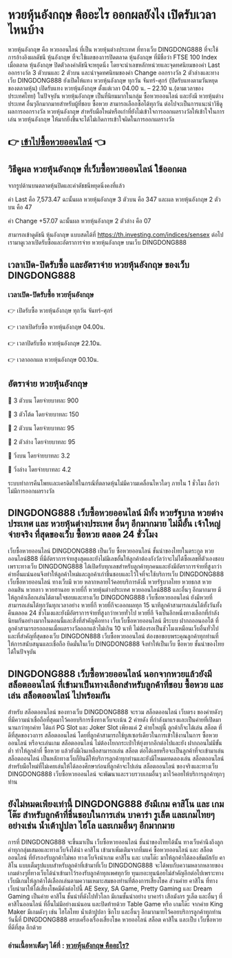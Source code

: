 # หวยหุ้นอังกฤษ คืออะไร ออกผลยังไง เปิดรับเวลาไหนบ้าง
หวยหุ้นอังกฤษ คือ หวยออนไลน์ ที่เป็น หวยหุ้นต่างประเทศ ที่ทางเว็บ DINGDONG888 ที่จะใช้การอ้างอิงผลดัชนี หุ้นอังกฤษ ที่จะใช้ผลของการปิดตลาด หุ้นอังกฤษ ที่มีชื่อว่า FTSE 100 Index เมื่อตลาด หุ้นอังกฤษ ปิดตัวลงค่าดัชนีจะหยุดนิ่ง โดยจะนำเลขหลักหน่วยและจุดทศนิยมของค่า Last ออกรางวัล 3 ตัวบนและ 2 ตัวบน และนำจุดทศนิยมของค่า Change ออกรางวัล 2 ตัวล่างและทางเว็บ DINGDONG888 ยังเปิดให้แทง หวยหุ้นอังกฤษ ทุกวัน จันทร์-ศุกร์ (ปิดรับแทงตามวันหยุดของตลาดหุ้น) เปิดรับแทง หวยหุ้นอังกฤษ ตั้งแต่เวลา 04.00 น. – 22.10 น.(ตามเวลาของประเทศไทย) ในปัจจุบัน หวยหุ้นอังกฤษ เป็นที่นิยมมากในกลุ่ม ซื้อหวยออนไลน์ และยังมี หวยหุ้นต่างประเทศ อื่นๆอีกมากมายสำหรับผู้ที่ชอบ ซื้อหวย สามารถเลือกซื้อได้ทุกวัน ต่อไปจะเป็นการแนะนำวิธีดูผลการออกรางวัล หวยหุ้นอังกฤษ สำหรับมือใหม่หรือเก่าที่ยังไม่เข้าใจการออกผลรางวัลให้เข้าใจในการเล่น หวยหุ้นอังกฤษ ให้มากยิ่งขึ้นจะได้ไม่เกิดการเข้าใจผิดในการออกผลรางวัล

## 👉 [เข้าไปซื้อหวยออนไลน์](https://bit.ly/3ryTLaH) 👈

## วิธีดูผล หวยหุ้นอังกฤษ ที่เว็บซื้อหวยออนไลน์ ใช้ออกผล
จากรูปด้านบนตลาดหุ้นปิดและค่าดัชชนีหยุดนิ่งคงที่แล้ว

ค่า Last คือ 7,573.47 ฉะนั้นผล หวยหุ้นอังกฤษ 3 ตัวบน คือ 347 และผล หวยหุ้นอังกฤษ 2 ตัวบน คือ 47

ค่า Change +57.07 ฉะนั้นผล หวยหุ้นอังกฤษ 2 ตัวล่าง คือ 07

สามารถเข้าดูดัชนี หุ้นอังกฤษ แบบสดได้ที่ https://th.investing.com/indices/sensex ต่อไปเรามาดูเวลาเปิดรับซื้อและอัตราการจ่าย หวยหุ้นอังกฤษ บนเว็บ DINGDONG888

## เวลาเปิด-ปิดรับซื้อ และอัตราจ่าย หวยหุ้นอังกฤษ ของเว็บ DINGDONG888

### เวลาเปิด-ปิดรับซื้อ หวยหุ้นอังกฤษ

👉 เปิดรับซื้อ หวยหุ้นอังกฤษ ทุกวัน จันทร์-ศุกร์

👉 เวลาเปิดรับซื้อ หวยหุ้นอังกฤษ 04.00น.

👉 เวลาปิดรับซื้อ หวยหุ้นอังกฤษ 22.10น.

👉 เวลาออกผล หวยหุ้นอังกฤษ 00.10น.

## อัตราจ่าย หวยหุ้นอังกฤษ

💸 3 ตัวบน โดยจ่ายบาทละ 900

💸 3 ตัวโต้ด โดยจ่ายบาทละ 150

💸 2 ตัวบน โดยจ่ายบาทละ 95

💸 2 ตัวล่าง โดยจ่ายบาทละ 95

💸 วิ่งบน โดยจ่ายบาทละ 3.2

💸 วิ่งล่าง โดยจ่ายบาทละ 4.2

ระบบทำการคืนโพยเเละเครดิตให้ในกรณีที่ตลาดหุ้นไม่มีความเคลื่อนไหวใดๆ ภายใน 1 ชั่วโมง ถือว่าไม่มีการออกผลรางวัล

## DINGDONG888 เว็บซื้อหวยออนไลน์ มีทั้ง หวยรัฐบาล หวยต่างประเทศ และ หวยหุ้นต่างประเทศ อื่นๆ อีกมากมาย ไม่มีอั้น เจ้าใหญ่จ่ายจริง ที่สุดของเว็บ ซื้อหวย ตลอด 24 ชั่วโมง
เว็บซื้อหวยออนไลน์ DINGDONG888 เป็นเว็บ ซื้อหวยออนไลน์ ชั้นนำของไทยในตระกูล หวยออนไลน์888 ที่มีอัตราการจ่ายสูงสุดและยังไม่มีเลขอั้นให้ลูกค้าต้องกังวัลว่าจะไม่ได้ซื้อเลขที่ตัวเองชอบ เพราะทางเว็บ DINGDONG888 ได้เปิดรับทุกเลขสำหรับลูกค้าทุกคนและยังมีอัตราการจ่ายที่สูงกว่าค่ายอื่นแน่นอนจึงทำให้ลูกค้าใหม่และลูกค้าเก่าชื่นชอบและไว้ใจที่จะใช้บริการเว็บ DINGDONG888 เว็บซื้อหวยออนไลน์ ทางเว็บมี หวย หลากหลายไว้คอยบริการดังนี้ หวยรัฐบาลไทย หวยธกส หวยออมสิน หวยลาว หวยฮานอย หวยยี่กี่ หวยหุ้นต่างประเทศ หวยออนไลน์888 และอื่นๆ อีกมากมาย มีให้ลูกค้าเลือกเล่นได้ตามใจชอบและทางเว็บ DINGDONG888 เว็บซื้อหวยออนไลน์ ยังมีหวยที่สามารถเล่นได้ทุกวันทุกเวลาอย่าง หวยยี่กี หวยยี่กีจะออกผลทุก 15 นาทีลูกค้าสามารถเล่นได้ทั้งวันทั้งคืนตลอด 24 ชั่วโมงและยังมีอัตราการจ่ายที่สูงกว่าหวยทั่วไป หวยยี่กี จึงเป็นอีกหนึ่งทางเลือกที่กำลังนิยมกันอย่างมากในตอนนี้และสิ่งที่สำคัญคือทาง เว็บเว็บซื้อหวยออนไลน์ มีระบบ ฝากถออนออโต้ ที่ลูกค้าสามารถรอถอนเมื่อผลรางวัลออกแล้วไม่เกิน 10 นาที ไม่ต้องรอเป็นชัวโมงเหมือนเว็บอื่นทั่วไปและที่สำคัญที่สุดของเว็บ DINGDON888 เว็บซื้อหวยออนไลน์ ต้องขอขอบพระคุณลูกค้าทุกท่านที่ให้การสนับสนุนและเชื่อถือ ยึดมั่นในเว็บ DINGDONG888 จึงทำให้เป็นเว็บ ซื้อหวย ชั้นนำของไทยได้ในปัจจุบัน

## DINGDONG888 เว็บซื้อหวยออนไลน์ นอกจากหวยแล้วยังมี สล็อตออนไลน์ ที่เข้ามาเป็นทางเลือกสำหรับลูกค้าที่ชอบ ซื้อหวย และเล่น สล็อตออนไลน์ ไปพร้อมกัน
สำหรับ สล็อตออนไลน์ ของทางเว็บ DINGDONG888 จะรวม สล็อตออนไลน์ เว็บตรง ของค่ายดังๆ ที่มีความน่าเชื่อถือที่สุดมาไว้คอยบริการซึ่งทางเว็บจะเน้น 2 ค่ายดัง ที่กำลังมาแรงและเป็นค่ายที่เปิดมานานกว่าทุกค่าย ได้แก่ PG Slot และ Joker Slot เพียงแค่ 2 ค่ายใหญ่นี้ ลูกค้าก็จะได้เล่น สล็อต ที่ดีที่สุดของวงการ สล็อตออนไลน์ โดยที่ลูกค้าสามารถใช้ยูสเซอร์เดียวในการเข้าใช้งานในการ ซื้อหวยออนไลน์ หรือจะเล่นเกม สล็อตออนไลน์ ไม่ต้องโยกกระเป๋าให้ยุ่งยากอีกต่อไปและยัง ฝากถอนไม่มีขั้นต่ำ ทำให้ลูกค้าที่ ซื้อหวย แล้วยังมีเงินเหลือสามารถเล่น สล็อต ต่อได้เลยหรือจะเป็นลูกค้าที่จะเข้ามาเล่น สล็อตออนไลน์ เป็นหลักทางเว็บก็ยินดีให้บริการลูกค้าทุกท่านและยังมีโหมดทดลองเล่น สล็อตออนไลน์ สำหรับมือใหม่ที่ไม่เคยเล่นให้ได้ลองศึกษาก่อนที่ลูกค้าจะไปเล่น สล็อตออนไลน์ ของจริงและทางเว็บ DINGDONG888 เว็บซื้อหวยออนไลน์ จะพัฒนาและรวบรวบเกมอื่นๆ มาไว้คอยให้บริการลูกค้าทุกๆท่าน

## ยังไม่หมดเพียงเท่านี้ DINGDONG888 ยังมีเกม คาสิโน และ เกมโต๊ะ สำหรับลูกค้าที่ชื่นชอบในการเล่น บาคาร่า รูเล็ต และเกมไทยๆ อย่างเช่น น้ำเต้าปูปลา ไฮโล และเกมอื่นๆ อีกมากมาย
การที่ DINGDONG888 จะขึ้นมาเป็น เว็บซื้อหวยออนไลน์ ชั้นนำของไทยได้นั้น ทางเว็บคำนึงถึงลูกค่าทุกกลุ่มเสมอและทางเว็บจึงได้นำ คาสิโน เข้ามาเพิ่มเติมจากที่มแค่ ซื้อหวยออนไลน์ และ สล็อตออนไลน์ ที่ยังรองรับลูกค้าไม่พอ ทางเว็บจึงนำเกม คาสิโน และ เกมโต๊ะ มาให้ลูกค้าได้ลองสัมผัสกับ คาสิโน แบบเต็มรูปแบบสำหรับลูกค้าที่เข้ามาที่เว็บ DINGDONG888 จะได้พบกับความหลากหลายของเกมต่างๆที่ทางเว็บได้นำเข้ามาไว้รองรับลูกค้าทุกเพศทุกวัย ทุนเยอะทุนน้อยไม่สำคัญอีกต่อไปเพราะทางเว็บมีเกมให้ลูกค้าได้เลือกเล่นตามความเหมาะสมของท่านที่ต้องการเสี่ยงโชค ส่วนค่าย คาสิโน ที่ทางเว็บนำมาให้ได้เสี่ยงโชคมีดังต่อไปนี้ AE Sexy, SA Game, Pretty Gaming และ Dream Gaming เป็นค่าย คาสิโน ชั้นนำที่ดังไปทั่วโลก  มีเกมชั้นนำอย่าง บาคาร่า เสือมังกร รูเล็ต และอื่นๆ ที่ คาสิโนออนไลน์ ที่อื่นไม่มีอย่างแน่นอน และปิดท้ายด้วย Table Game หรือ เกมโต๊ะ จากค่าย King Maker มีเกมดังๆ เช่น ไฮโลไทย น้ำเต้าปูปลา ซิกโบ และอื่นๆ อีกมากมายไว้คอยบริการลูกค้าทุกท่าน วันนี้ที่ DINGDONG888 ครบเครื่องเรื่องเสี่ยงโชค หวยออไลน์ สล็อต คาสิโน และเป็บ เว็บซื้อหวยที่ดีที่สุด อีกด้วย

### อ่านเนื้อหาเต็มๆ ได้ที่ : [หวยหุ้นอังกฤษ คืออะไร?](https://dingdong888.co/%e0%b8%ab%e0%b8%a7%e0%b8%a2%e0%b8%ad%e0%b8%ad%e0%b8%99%e0%b9%84%e0%b8%a5%e0%b8%99%e0%b9%8c/%e0%b8%ab%e0%b8%a7%e0%b8%a2%e0%b8%ab%e0%b8%b8%e0%b9%89%e0%b8%99%e0%b8%ad%e0%b8%b1%e0%b8%87%e0%b8%81%e0%b8%a4%e0%b8%a9/)
